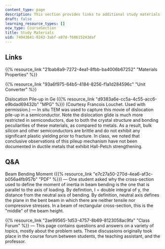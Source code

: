```yaml
---
content_type: page
description: This section provides links to additional study materials for the course.
draft: false
learning_resource_types: []
ocw_type: CourseSection
title: Study Materials
uid: 74043641-0243-3abf-a97d-f68615243daf
---
```

## Links

{{% resource_link "21bab8a9-7272-4ea1-8fbb-ba4006b67252" "Materials Properties" %}}

{{% resource_link "93a6f975-64b5-4184-8256-f1a1d284596c" "Unit Converter" %}}

Dislocation Pile-up in Ge ({{% resource_link "d9383a6e-cc5a-4c55-acc6-e9bdad69432b" "MPG" %}}) (Courtesy Francois Louchet. Used with permission.) — In situ TEM was used to capture this movie of dislocation pile-up in a semiconductor. Note the dislocation glide is much more restricted in semiconductors, due to both the crystal structure and bonding peculiarities of these materials, as compared to metals. As a result, bulk silicon and other semiconductors are brittle and do not exhibit any significant plastic yielding prior to fracture. In class, we noted that conclusive observations of this pileup mechanism have not been documented in ductile metals that exhibit Hall-Petch strengthening.

## Q&A

Beam Bending Moment ({{% resource_link "e7c27a50-270d-4ea6-af3c-b056a4fb957b" "PDF" %}}) — One student asked why the cross-section used to define the moment of inertia in beam bending is the one that is parallel to the axis of loading. By definition, I = double integral of y, the distance from the neutral axis of bending. By definition, neutral axis defines the plane in the bent beam in which there are neither tensile nor compressive stresses. In a beam of rectangular cross-section, this is the "middle" of the beam height.

{{% resource_link "2ae99565-1d53-4757-8b69-8123058ac9fa" "Class Forum" %}} — This page contains questions and answers on a variety of topics, mostly about the problem sets. These discussions originally took place in the course forum between students, the teaching assistant, and the professor.
